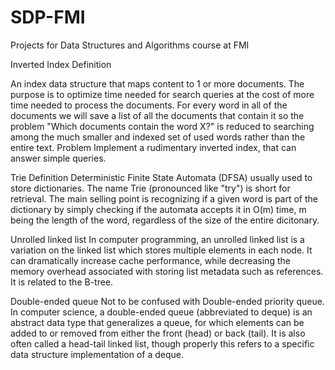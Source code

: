 # SDP-FMI
Projects for Data Structures and Algorithms course at FMI

Inverted Index
Definition

An index data structure that maps content to 1 or more documents. The purpose is to optimize time needed for search queries at the cost of more time needed to process the documents.
For every word in all of the documents we will save a list of all the documents that contain it so the problem "Which documents contain the word X?" is reduced to searching among the much smaller and indexed set of used words rather than the entire text.
Problem
Implement a rudimentary inverted index, that can answer simple queries.

Trie
Definition
Deterministic Finite State Automata (DFSA) usually used to store dictionaries. The name Trie (pronounced like "try") is short for retrieval.
The main selling point is recognizing if a given word is part of the dictionary by simply checking if the automata accepts it in O(m) time, m being the length of the word, regardless of the size of the entire dicitonary.


Unrolled linked list
In computer programming, an unrolled linked list is a variation on the linked list which stores multiple elements in each node. It can dramatically increase cache performance, while decreasing the memory overhead associated with storing list metadata such as references. It is related to the B-tree. 

Double-ended queue
Not to be confused with Double-ended priority queue.
In computer science, a double-ended queue (abbreviated to deque) is an abstract data type that generalizes a queue, for which elements can be added to or removed from either the front (head) or back (tail). It is also often called a head-tail linked list, though properly this refers to a specific data structure implementation of a deque.
